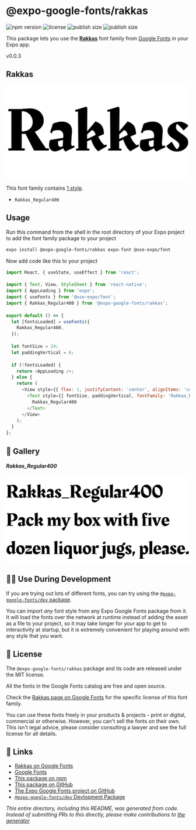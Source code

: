 # @expo-google-fonts/rakkas

![npm version](https://flat.badgen.net/npm/v/@expo-google-fonts/rakkas)
![license](https://flat.badgen.net/github/license/expo/google-fonts)
![publish size](https://flat.badgen.net/packagephobia/install/@expo-google-fonts/rakkas)
![publish size](https://flat.badgen.net/packagephobia/publish/@expo-google-fonts/rakkas)

This package lets you use the [**Rakkas**](https://fonts.google.com/specimen/Rakkas) font family from [Google Fonts](https://fonts.google.com/) in your Expo app.

v0.0.3

## Rakkas

![Rakkas](./font-family.png)

This font family contains [1 style](#-gallery).

- `Rakkas_Regular400`

## Usage

Run this command from the shell in the root directory of your Expo project to add the font family package to your project
```sh
expo install @expo-google-fonts/rakkas expo-font @use-expo/font
```

Now add code like this to your project
```js
import React, { useState, useEffect } from 'react';

import { Text, View, StyleSheet } from 'react-native';
import { AppLoading } from 'expo';
import { useFonts } from '@use-expo/font';
import { Rakkas_Regular400 } from '@expo-google-fonts/rakkas';

export default () => {
  let [fontsLoaded] = useFonts({
    Rakkas_Regular400,
  });

  let fontSize = 24;
  let paddingVertical = 6;

  if (!fontsLoaded) {
    return <AppLoading />;
  } else {
    return (
      <View style={{ flex: 1, justifyContent: 'center', alignItems: 'center' }}>
        <Text style={{ fontSize, paddingVertical, fontFamily: 'Rakkas_Regular400' }}>
          Rakkas_Regular400
        </Text>
      </View>
    );
  }
};

```

## 🔡 Gallery

##### Rakkas_Regular400
![Rakkas_Regular400](./b55368f62b7541a21f5f2e81100067268567c036b1f9f1b1435d7f856475a9f5.ttf.png)


## 👩‍💻 Use During Development

If you are trying out lots of different fonts, you can try using the [`@expo-google-fonts/dev` package](https://github.com/expo/google-fonts/tree/master/font-packages/dev#readme).

You can import *any* font style from any Expo Google Fonts package from it. It will load the fonts
over the network at runtime instead of adding the asset as a file to your project, so it may take longer
for your app to get to interactivity at startup, but it is extremely convenient
for playing around with any style that you want.

## 📖 License

The `@expo-google-fonts/rakkas` package and its code are released under the MIT license.

All the fonts in the Google Fonts catalog are free and open source.

Check the [Rakkas page on Google Fonts](https://fonts.google.com/specimen/Rakkas) for the specific license of this font family.

You can use these fonts freely in your products & projects - print or digital, commercial or otherwise. However, you can't sell the fonts on their own. This isn't legal advice, please consider consulting a lawyer and see the full license for all details.

## 🔗 Links

- [Rakkas on Google Fonts](https://fonts.google.com/specimen/Rakkas)
- [Google Fonts](https://fonts.google.com/)
- [This package on npm](https://www.npmjs.com/package/@expo-google-fonts/rakkas)
- [This package on GitHub](https://github.com/expo/google-fonts/tree/master/font-packages/rakkas)
- [The Expo Google Fonts project on GitHub](https://github.com/expo/google-fonts)
- [`@expo-google-fonts/dev` Devlopment Package](https://github.com/expo/google-fonts/tree/master/font-packages/dev)


*This entire directory, including this README, was generated from code. Instead of submitting PRs to this directly, please make contributions to [the generator](https://github.com/expo/google-fonts/tree/master/packages/generator)*
